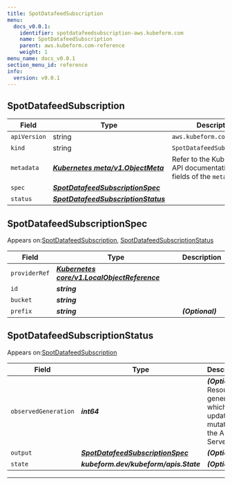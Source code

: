```yaml
---
title: SpotDatafeedSubscription
menu:
  docs_v0.0.1:
    identifier: spotdatafeedsubscription-aws.kubeform.com
    name: SpotDatafeedSubscription
    parent: aws.kubeform.com-reference
    weight: 1
menu_name: docs_v0.0.1
section_menu_id: reference
info:
  version: v0.0.1
---
```


## SpotDatafeedSubscription
| Field | Type | Description |
| ------ | ----- | ----------- |
| `apiVersion` | string | `aws.kubeform.com/v1alpha1` |
|    `kind` | string | `SpotDatafeedSubscription` |
| `metadata` | ***[Kubernetes meta/v1.ObjectMeta](https://kubernetes.io/docs/reference/generated/kubernetes-api/v1.13/#objectmeta-v1-meta)***|Refer to the Kubernetes API documentation for the fields of the `metadata` field.|
| `spec` | ***[SpotDatafeedSubscriptionSpec](#spotdatafeedsubscriptionspec)***||
| `status` | ***[SpotDatafeedSubscriptionStatus](#spotdatafeedsubscriptionstatus)***||
## SpotDatafeedSubscriptionSpec

Appears on:[SpotDatafeedSubscription](#spotdatafeedsubscription), [SpotDatafeedSubscriptionStatus](#spotdatafeedsubscriptionstatus)

| Field | Type | Description |
| ------ | ----- | ----------- |
| `providerRef` | ***[Kubernetes core/v1.LocalObjectReference](https://kubernetes.io/docs/reference/generated/kubernetes-api/v1.13/#localobjectreference-v1-core)***||
| `id` | ***string***||
| `bucket` | ***string***||
| `prefix` | ***string***| ***(Optional)*** |
## SpotDatafeedSubscriptionStatus

Appears on:[SpotDatafeedSubscription](#spotdatafeedsubscription)

| Field | Type | Description |
| ------ | ----- | ----------- |
| `observedGeneration` | ***int64***| ***(Optional)*** Resource generation, which is updated on mutation by the API Server.|
| `output` | ***[SpotDatafeedSubscriptionSpec](#spotdatafeedsubscriptionspec)***| ***(Optional)*** |
| `state` | ***kubeform.dev/kubeform/apis.State***| ***(Optional)*** |
---

